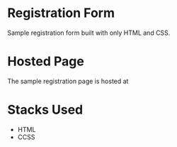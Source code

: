 # Registration Form

Sample registration form built with only HTML and CSS.

# Hosted Page

The sample registration page is hosted at

# Stacks Used

  - HTML
  - CCSS
